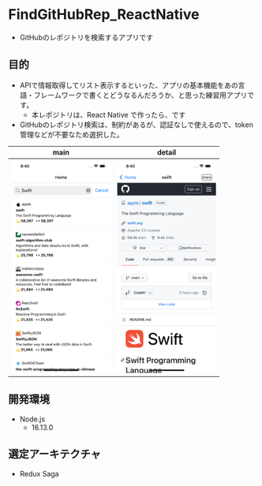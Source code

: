 FindGitHubRep_ReactNative
===

- GitHubのレポジトリを検索するアプリです

## 目的

- APIで情報取得してリスト表示するといった、アプリの基本機能をあの言語・フレームワークで書くとどうなるんだろうか、と思った練習用アプリです。
	- 本レポジトリは、React Native で作ったら、です
- GitHubのレポジトリ検索は、制約があるが、認証なしで使えるので、token 管理などが不要なため選択した。

| main | detail|
| :-: | :-: |
| <img src="./README_Images/main.png" width="200" /> | <img src="./README_Images/detail.png" width="200" /> |

## 開発環境

- Node.js
	- 16.13.0

## 選定アーキテクチャ

- Redux Saga
